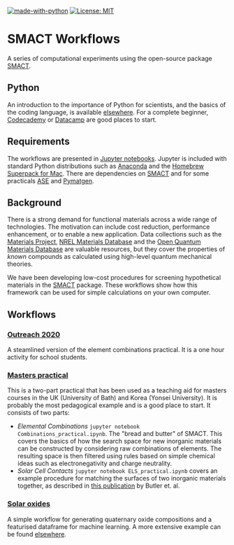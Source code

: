 [![made-with-python](https://img.shields.io/badge/Made%20with-Python-1f425f.svg)](https://www.python.org/)
[![License: MIT](https://img.shields.io/badge/License-MIT-yellow.svg)](https://opensource.org/licenses/MIT)

# SMACT Workflows
A series of computational experiments using the open-source package [SMACT](https://github.com/WMD-group/smact).

## Python
An introduction to the importance of Python for scientists, and the basics of the coding language, is available [elsewhere](https://www.researchgate.net/profile/Brian_Toby/publication/269995603_Whypython_scientists_should_learn_to_program_in_Python/links/549dbd610cf2b803713a7bec.pdf). For a complete beginner, [Codecademy](https://www.codecademy.com/learn/learn-python-3) or [Datacamp](https://www.datacamp.com/courses/intro-to-python-for-data-science) are good places to start. 

## Requirements
The workflows are presented in [Jupyter notebooks](http://jupyter.org). Jupyter is included with standard Python distributions such as [Anaconda](https://www.continuum.io/downloads) and the [Homebrew Superpack for Mac](http://stronginference.com/ScipySuperpack/). There are dependencies on [SMACT](https://github.com/WMD-group/smact) and for some practicals [ASE](https://wiki.fysik.dtu.dk/ase/) and [Pymatgen](www.pymatgen.org).

## Background
There is a strong demand for functional materials across a wide range of technologies. The motivation can include cost reduction, performance enhancement, or to enable a new application. Data collections such as the [Materials Project](https://www.materialsproject.org), [NREL Materials Database](http://materials.nrel.gov) and the [Open Quantum Materials Database](http://oqmd.org) are valuable resources, but they cover the properties of *known* compounds as calculated using high-level quantum mechanical theories.

We have been developing low-cost procedures for screening hypothetical materials in the [SMACT](https://github.com/WMD-group/SMACT) package. These workflows show how this framework can be used for simple calculations on your own computer. 

## Workflows

### [Outreach 2020](./outreach-2020)
A steamlined version of the element combinations practical. It is a one hour activity for school students.

### [Masters practical](./masters_practical)
This is a two-part practical that has been used as a teaching aid for masters courses in the UK (University of Bath) and Korea (Yonsei University). It is probably the most pedagogical example and is a good place to start. It consists of two parts:

- *Elemental Combinations* `jupyter notebook Combinations_practical.ipynb`. The "bread and butter" of SMACT. This covers the basics of how the search space for new inorganic materials can be constructed by considering raw combinations of elements. The resulting space is then filtered using rules based on simple chemical ideas such as electronegativity and charge neutrality. 
- *Solar Cell Contacts* `jupyter notebook ELS_practical.ipynb` covers an example procedure for matching the surfaces of two inorganic materials together, as described in [this publication](https://pubs.rsc.org/en/content/articlelanding/2016/tc/c5tc04091d#!divAbstract) by Butler et. al.

### [Solar oxides](./Solar_oxides)
A simple workflow for generating quaternary oxide compositions and  a featurised dataframe for machine learning. A more extensive example can be found [elsewhere](https://github.com/WMD-group/Solar_oxides_data).
